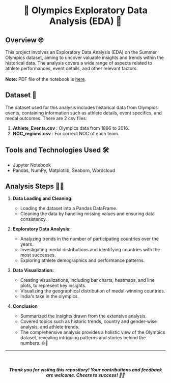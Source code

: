<h1 align='center'> 🏅 Olympics Exploratory Data Analysis (EDA) 🏅 </h1>

## Overview 🌐

This project involves an Exploratory Data Analysis (EDA) on the Summer Olympics dataset, aiming to uncover valuable insights and trends within the historical data. The analysis covers a wide range of aspects related to athlete performances, event details, and other relevant factors.<br><br>
**Note:** PDF file of the notebook is [here](https://github.com/Shruti21k/Olympics-Ananlysis-Project/blob/main/Olympics%20Analysis%20.pdf).

## Dataset 📂

The dataset used for this analysis includes historical data from Olympics events, containing information such as athlete details, event specifics, and medal outcomes.
There are 2 csv files:
1. **Athlete_Events.csv** : Olympics data from 1896 to 2016. 
2. **NOC_regions.csv** : For correct NOC of each team.

## Tools and Technologies Used 🛠️

- Jupyter Notebook 
- Pandas, NumPy, Matplotlib, Seaborn, Wordcloud

## Analysis Steps 🕵️‍♂️

1. **Data Loading and Cleaning:**
   - Loading the dataset into a Pandas DataFrame.
   - Cleaning the data by handling missing values and ensuring data consistency.

2. **Exploratory Data Analysis:**
   - Analyzing trends in the number of participating countries over the years.
   - Investigating medal distributions and identifying countries with the most successes.
   - Exploring athlete demographics and performance patterns.

3. **Data Visualization:**
   - Creating visualizations, including bar charts, heatmaps, and line plots, to represent key insights.
   - Visualizing the geographical distribution of medal-winning countries.
   - India's take in the olympics.

4. **Conclusion**
   - Summarized the insights drawn from the extensive analysis.
   - Covered topics such as historic trends, country and gender-wise analysis, and athlete trends.
   - The comprehensive analysis provides a holistic view of the Olympics dataset, revealing intriguing patterns and stories behind the numbers. 🌐🥇

<hr>
<br>

<h4 align='center'> <i>Thank you for visitng this repository! Your contributions and feedback are welcome. 
Cheers to success! 🚀🥤 </i></h4>
